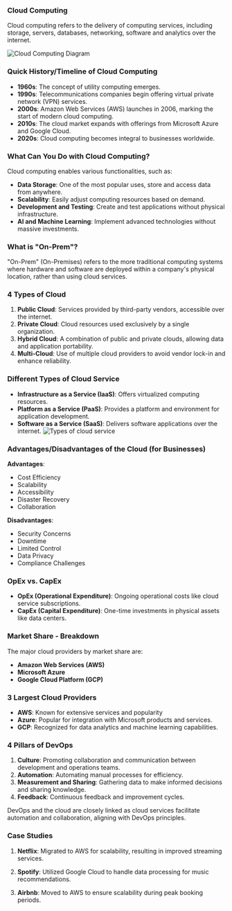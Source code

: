 ### Cloud Computing

Cloud computing refers to the delivery of computing services, including storage, servers, databases, networking, software and analytics over the internet.

![Cloud Computing Diagram](https://images.spiceworks.com/wp-content/uploads/2021/07/09134159/38-3.png)

### Quick History/Timeline of Cloud Computing

- **1960s**: The concept of utility computing emerges.
- **1990s**: Telecommunications companies begin offering virtual private network (VPN) services.
- **2000s**: Amazon Web Services (AWS) launches in 2006, marking the start of modern cloud computing.
- **2010s**: The cloud market expands with offerings from Microsoft Azure and Google Cloud.
- **2020s**: Cloud computing becomes integral to businesses worldwide.

### What Can You Do with Cloud Computing?

Cloud computing enables various functionalities, such as:
- **Data Storage**: One of the most popular uses, store and access data from anywhere.
- **Scalability**: Easily adjust computing resources based on demand.
- **Development and Testing**: Create and test applications without physical infrastructure.
- **AI and Machine Learning**: Implement advanced technologies without massive investments.

### What is "On-Prem"?

"On-Prem" (On-Premises) refers to the more traditional computing systems where hardware and software are deployed within a company's physical location, rather than using cloud services.

### 4 Types of Cloud

1. **Public Cloud**: Services provided by third-party vendors, accessible over the internet.
2. **Private Cloud**: Cloud resources used exclusively by a single organization.
3. **Hybrid Cloud**: A combination of public and private clouds, allowing data and application portability.
4. **Multi-Cloud**: Use of multiple cloud providers to avoid vendor lock-in and enhance reliability.

### Different Types of Cloud Service

- **Infrastructure as a Service (IaaS)**: Offers virtualized computing resources.
- **Platform as a Service (PaaS)**: Provides a platform and environment for application development.
- **Software as a Service (SaaS)**: Delivers software applications over the internet.
![Types of cloud service](https://www.executech.com/wp-content/uploads/2021/08/Iaas-paas-saas.jpg)


### Advantages/Disadvantages of the Cloud (for Businesses)

**Advantages**:
- Cost Efficiency
- Scalability
- Accessibility
- Disaster Recovery
- Collaboration

**Disadvantages**:
- Security Concerns
- Downtime
- Limited Control
- Data Privacy
- Compliance Challenges

### OpEx vs. CapEx

- **OpEx (Operational Expenditure)**: Ongoing operational costs like cloud service subscriptions.
- **CapEx (Capital Expenditure)**: One-time investments in physical assets like data centers.

### Market Share - Breakdown

The major cloud providers by market share are:
- **Amazon Web Services (AWS)**
- **Microsoft Azure**
- **Google Cloud Platform (GCP)**

### 3 Largest Cloud Providers

- **AWS**: Known for extensive services and popularity
- **Azure**: Popular for integration with Microsoft products and services.
- **GCP**: Recognized for data analytics and machine learning capabilities.

### 4 Pillars of DevOps

1. **Culture**: Promoting collaboration and communication between development and operations teams.
2. **Automation**: Automating manual processes for efficiency.
3. **Measurement and Sharing**: Gathering data to make informed decisions and sharing knowledge.
4. **Feedback**: Continuous feedback and improvement cycles.

DevOps and the cloud are closely linked as cloud services facilitate automation and collaboration, aligning with DevOps principles.

### Case Studies

1. **Netflix**: Migrated to AWS for scalability, resulting in improved streaming services.

2. **Spotify**: Utilized Google Cloud to handle data processing for music recommendations.

3. **Airbnb**: Moved to AWS to ensure scalability during peak booking periods.